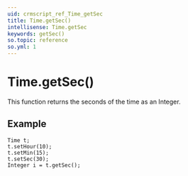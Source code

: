 ```yaml
---
uid: crmscript_ref_Time_getSec
title: Time.getSec()
intellisense: Time.getSec
keywords: getSec()
so.topic: reference
so.yml: 1
---
```


# Time.getSec()

This function returns the seconds of the time as an Integer.

## Example

    Time t;
    t.setHour(10);
    t.setMin(15);
    t.setSec(30);
    Integer i = t.getSec();
